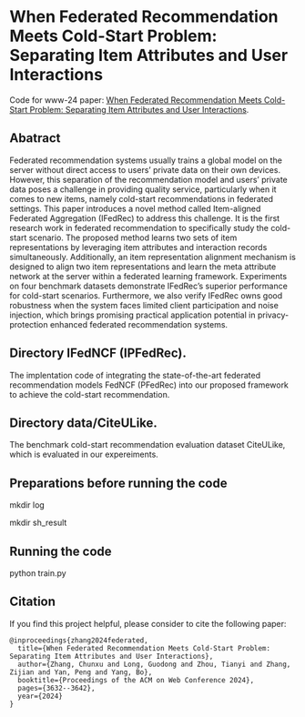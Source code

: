 # When Federated Recommendation Meets Cold-Start Problem: Separating Item Attributes and User Interactions
Code for www-24 paper: [When Federated Recommendation Meets Cold-Start Problem: Separating Item Attributes and User Interactions](https://arxiv.org/pdf/2305.12650).

## Abatract
Federated recommendation systems usually trains a global model on the server without direct access to users’ private data on their own devices. However, this separation of the recommendation model and users’ private data poses a challenge in providing quality service, particularly when it comes to new items, namely cold-start recommendations in federated settings. This paper introduces a novel method called Item-aligned Federated Aggregation (IFedRec) to address this challenge. It is the first research work in federated recommendation to specifically study the cold-start scenario. The proposed method learns two sets of item representations by leveraging item attributes and interaction records simultaneously. Additionally, an item representation alignment mechanism is designed to align two item representations and learn the meta attribute network at the server within a federated learning framework. Experiments on four benchmark datasets demonstrate IFedRec’s superior performance for cold-start scenarios. Furthermore, we also verify IFedRec owns good robustness when the system faces limited client participation and noise injection, which brings promising practical application potential in privacy-protection enhanced federated recommendation systems. 

## Directory IFedNCF (IPFedRec).
The implentation code of integrating the state-of-the-art federated recommendation models FedNCF (PFedRec) into our proposed framework to achieve the cold-start recommendation.

## Directory data/CiteULike.
The benchmark cold-start recommendation evaluation dataset CiteULike, which is evaluated in our expereiments.

## Preparations before running the code
mkdir log

mkdir sh_result

## Running the code
python train.py

## Citation
If you find this project helpful, please consider to cite the following paper:

```
@inproceedings{zhang2024federated,
  title={When Federated Recommendation Meets Cold-Start Problem: Separating Item Attributes and User Interactions},
  author={Zhang, Chunxu and Long, Guodong and Zhou, Tianyi and Zhang, Zijian and Yan, Peng and Yang, Bo},
  booktitle={Proceedings of the ACM on Web Conference 2024},
  pages={3632--3642},
  year={2024}
}
```

